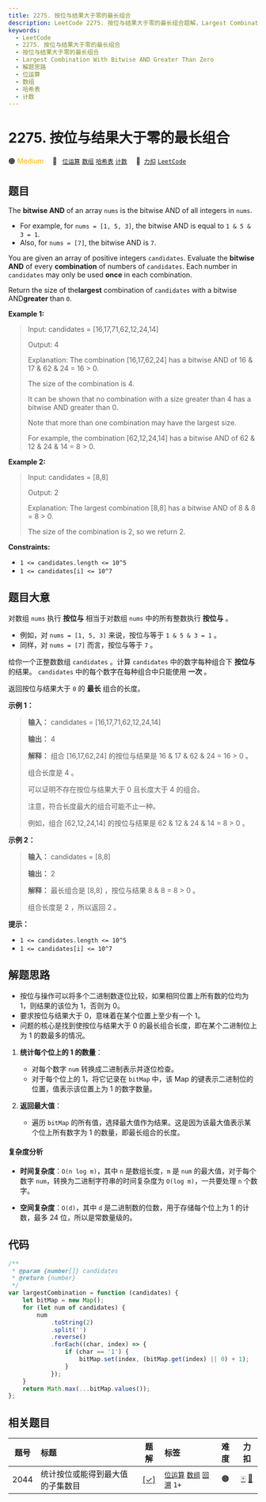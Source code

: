 ```yaml
---
title: 2275. 按位与结果大于零的最长组合
description: LeetCode 2275. 按位与结果大于零的最长组合题解，Largest Combination With Bitwise AND Greater Than Zero，包含解题思路、复杂度分析以及完整的 JavaScript 代码实现。
keywords:
  - LeetCode
  - 2275. 按位与结果大于零的最长组合
  - 按位与结果大于零的最长组合
  - Largest Combination With Bitwise AND Greater Than Zero
  - 解题思路
  - 位运算
  - 数组
  - 哈希表
  - 计数
---
```


# 2275. 按位与结果大于零的最长组合

🟠 <font color=#ffb800>Medium</font>&emsp; 🔖&ensp; [`位运算`](/tag/bit-manipulation.md) [`数组`](/tag/array.md) [`哈希表`](/tag/hash-table.md) [`计数`](/tag/counting.md)&emsp; 🔗&ensp;[`力扣`](https://leetcode.cn/problems/largest-combination-with-bitwise-and-greater-than-zero) [`LeetCode`](https://leetcode.com/problems/largest-combination-with-bitwise-and-greater-than-zero)

## 题目

The **bitwise AND** of an array `nums` is the bitwise AND of all integers in
`nums`.

- For example, for `nums = [1, 5, 3]`, the bitwise AND is equal to `1 & 5 & 3 = 1`.
- Also, for `nums = [7]`, the bitwise AND is `7`.

You are given an array of positive integers `candidates`. Evaluate the
**bitwise AND** of every **combination** of numbers of `candidates`. Each
number in `candidates` may only be used **once** in each combination.

Return the size of the**largest** combination of `candidates` with a
bitwise AND**greater** than `0`.

**Example 1:**

> Input: candidates = [16,17,71,62,12,24,14]
>
> Output: 4
>
> Explanation: The combination [16,17,62,24] has a bitwise AND of 16 & 17 & 62 & 24 = 16 > 0.
>
> The size of the combination is 4.
>
> It can be shown that no combination with a size greater than 4 has a bitwise AND greater than 0.
>
> Note that more than one combination may have the largest size.
>
> For example, the combination [62,12,24,14] has a bitwise AND of 62 & 12 & 24 & 14 = 8 > 0.

**Example 2:**

> Input: candidates = [8,8]
>
> Output: 2
>
> Explanation: The largest combination [8,8] has a bitwise AND of 8 & 8 = 8 > 0.
>
> The size of the combination is 2, so we return 2.

**Constraints:**

- `1 <= candidates.length <= 10^5`
- `1 <= candidates[i] <= 10^7`

## 题目大意

对数组 `nums` 执行 **按位与** 相当于对数组 `nums` 中的所有整数执行 **按位与** 。

- 例如，对 `nums = [1, 5, 3]` 来说，按位与等于 `1 & 5 & 3 = 1` 。
- 同样，对 `nums = [7]` 而言，按位与等于 `7` 。

给你一个正整数数组 `candidates` 。计算 `candidates` 中的数字每种组合下 **按位与** 的结果。 `candidates`
中的每个数字在每种组合中只能使用 **一次** 。

返回按位与结果大于 `0` 的 **最长** 组合的长度。

**示例 1：**

> **输入：** candidates = [16,17,71,62,12,24,14]
>
> **输出：** 4
>
> **解释：** 组合 [16,17,62,24] 的按位与结果是 16 & 17 & 62 & 24 = 16 > 0 。
>
> 组合长度是 4 。
>
> 可以证明不存在按位与结果大于 0 且长度大于 4 的组合。
>
> 注意，符合长度最大的组合可能不止一种。
>
> 例如，组合 [62,12,24,14] 的按位与结果是 62 & 12 & 24 & 14 = 8 > 0 。

**示例 2：**

> **输入：** candidates = [8,8]
>
> **输出：** 2
>
> **解释：** 最长组合是 [8,8] ，按位与结果 8 & 8 = 8 > 0 。
>
> 组合长度是 2 ，所以返回 2 。

**提示：**

- `1 <= candidates.length <= 10^5`
- `1 <= candidates[i] <= 10^7`

## 解题思路

- 按位与操作可以将多个二进制数逐位比较，如果相同位置上所有数的位均为 1，则结果的该位为 1，否则为 0。
- 要求按位与结果大于 0，意味着在某个位置上至少有一个 1。
- 问题的核心是找到使按位与结果大于 0 的最长组合长度，即在某个二进制位上为 1 的数最多的情况。

1. **统计每个位上的 1 的数量**：

   - 对每个数字 `num` 转换成二进制表示并逐位检查。
   - 对于每个位上的 1，将它记录在 `bitMap` 中，该 Map 的键表示二进制位的位置，值表示该位置上为 1 的数字数量。

2. **返回最大值**：
   - 遍历 `bitMap` 的所有值，选择最大值作为结果。这是因为该最大值表示某个位上所有数字为 1 的数量，即最长组合的长度。

#### 复杂度分析

- **时间复杂度**：`O(n log m)`，其中 `n` 是数组长度，`m` 是 `num` 的最大值，对于每个数字 `num`，转换为二进制字符串的时间复杂度为 `O(log m)`，一共要处理 `n` 个数字。

- **空间复杂度**：`O(d)`，其中 `d` 是二进制数的位数，用于存储每个位上为 1 的计数，最多 24 位，所以是常数量级的。

## 代码

```javascript
/**
 * @param {number[]} candidates
 * @return {number}
 */
var largestCombination = function (candidates) {
	let bitMap = new Map();
	for (let num of candidates) {
		num
			.toString(2)
			.split('')
			.reverse()
			.forEach((char, index) => {
				if (char == '1') {
					bitMap.set(index, (bitMap.get(index) || 0) + 1);
				}
			});
	}
	return Math.max(...bitMap.values());
};
```

## 相关题目

<!-- prettier-ignore -->
| 题号 | 标题 | 题解 | 标签 | 难度 | 力扣 |
| :------: | :------ | :------: | :------ | :------: | :------: |
| 2044 | 统计按位或能得到最大值的子集数目 | [[✓]](/problem/2044.md) |  [`位运算`](/tag/bit-manipulation.md) [`数组`](/tag/array.md) [`回溯`](/tag/backtracking.md) `1+` | 🟠 | [🀄️](https://leetcode.cn/problems/count-number-of-maximum-bitwise-or-subsets) [🔗](https://leetcode.com/problems/count-number-of-maximum-bitwise-or-subsets) |